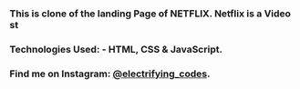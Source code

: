 ### This is clone of the landing Page of NETFLIX. Netflix is a Video st

### Technologies Used: - HTML, CSS & JavaScript.

### Find me on Instagram: [@electrifying_codes][instagram].

[instagram]: https://www.instagram.com/electrifying_codes
